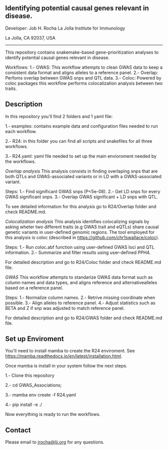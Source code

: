 Identifying potential causal genes relevant in disease.
--------------------------------------------------------
Developer: Job H. Rocha
La Jolla Institute for Immunology

La Jolla, CA 92037, USA
*************************
This repository contains snakemake-based gene-prioritization 
analyses to identify potential causal genes relevant in disease.

Workflows:
1.- GWAS: This workflow attempts to clean GWAS data to keep a 
consistent data format and aligns alleles to a reference panel.
2.- Overlap: Perfoms overlap between GWAS snps and QTL data.
3.- Coloc: Powered by coloc packages this workflow performs 
colocalization analysis between two traits.


Description
----------------
In this repository you'll find 2 folders and 1 yaml file:

1.- examples: contains example data and configuration files
needed to run each workflow.

2.- R24: in this folder you can find all scripts and snakefiles
for all three workflows.

3.- R24.yaml: yaml file needed to set up the main envioroment 
needed by the workflows.


*Overlap analysis*
This analysis consists in finding overlaping snps that
are both QTLs and GWAS-associated variants or in LD with
a GWAS-associated variant.

Steps:
1.- Find significant GWAS snps (P<5e-08).
2.- Get LD snps for every GWAS significant snps.
3.- Overlap GWAS significant + LD snps with QTL.

To see detailed information for this analysis go to
R24/Overlap folder and check README.md.


*Colocalization analysis*
This analysis identifies colocalizing signals by asking 
wheter two different traits (e.g GWAS trait and eQTLs) 
share causal genetic variants in user-defined genomic 
regions. The tool employed for this analysis is coloc 
(described in https://github.com/chr1swallace/coloc).

Steps:
1.- Run coloc.abf function using user-defined GWAS loci 
and QTL information.
2.- Summarize and filter results using user-defined PPH4.

For detailed description and go to R24/Coloc folder
and check README.md file.


*GWAS*
This workflow attempts to standarize GWAS data format 
such as column names and data types, and aligns 
reference and alternativealleles based on a reference 
panel.

Steps:
1.- Normalize column names.
2.- Retrive missing coordinate when possible.
3.- Align alleles to reference panel.
4.- Adjust statistics such as BETA and Z if snp was 
adjusted to match reference panel.

For detailed description and go to R24/GWAS folder and 
check README.md file.


Set up Enviroment
---------------------
You'll need to install mamba to create the R24 enviroment.
See https://mamba.readthedocs.io/en/latest/installation.html.

Once mamba is install in your system follow the next steps.

1.- Clone this repository

2.- cd GWAS_Associations;

3.- mamba env create -f R24.yaml

4.- pip install -e ./


Now everything is ready to run the workflows.


Contact
--------------
Please email to jrocha@lji.org for any questions.
